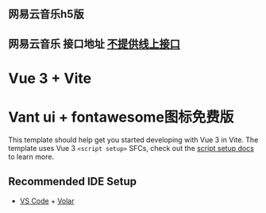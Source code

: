## 网易云音乐h5版
## 网易云音乐 接口地址 [不提供线上接口](https://neteasecloudmusicapi.js.org/#/?id=neteasecloudmusicapi)
## 

# Vue 3 + Vite
# Vant ui + fontawesome图标免费版

This template should help get you started developing with Vue 3 in Vite. The template uses Vue 3 `<script setup>` SFCs, check out the [script setup docs](https://v3.vuejs.org/api/sfc-script-setup.html#sfc-script-setup) to learn more.

## Recommended IDE Setup

- [VS Code](https://code.visualstudio.com/) + [Volar](https://marketplace.visualstudio.com/items?itemName=Vue.volar)
